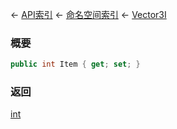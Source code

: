 ← [API索引](Api-Index) ← [命名空间索引](Namespace-Index) ← [Vector3I](VRageMath.Vector3I)

### 概要

```csharp
public int Item { get; set; }
```

### 返回

[int](https://docs.microsoft.com/en-us/dotnet/api/System.Int32?view=netframework-4.6)

